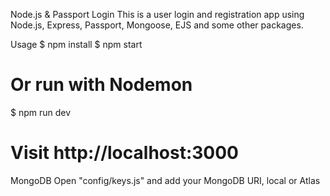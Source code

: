 Node.js & Passport Login
This is a user login and registration app using Node.js, Express, Passport, Mongoose, EJS and some other packages.

Usage
$ npm install
$ npm start
# Or run with Nodemon
$ npm run dev

# Visit http://localhost:3000
MongoDB
Open "config/keys.js" and add your MongoDB URI, local or Atlas
